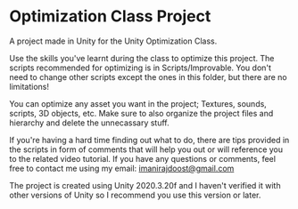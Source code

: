 # Optimization Class Project
A project made in Unity for the Unity Optimization Class.

Use the skills you've learnt during the class to optimize this project. The scripts recommended for optimizing is in Scripts/Improvable. You don't need to change other scripts except the ones in this folder, but there are no limitations!

You can optimize any asset you want in the project; Textures, sounds, scripts, 3D objects, etc. Make sure to also organize the project files and hierarchy and delete the unnecassary stuff.


If you're having a hard time finding out what to do, there are tips provided in the scripts in form of comments that will help you out or will reference you to the related video tutorial. If you have any questions or comments, feel free to contact me using my email: imanirajdoost@gmail.com


The project is created using Unity 2020.3.20f and I haven't verified it with other versions of Unity so I recommend you use this version or later.
